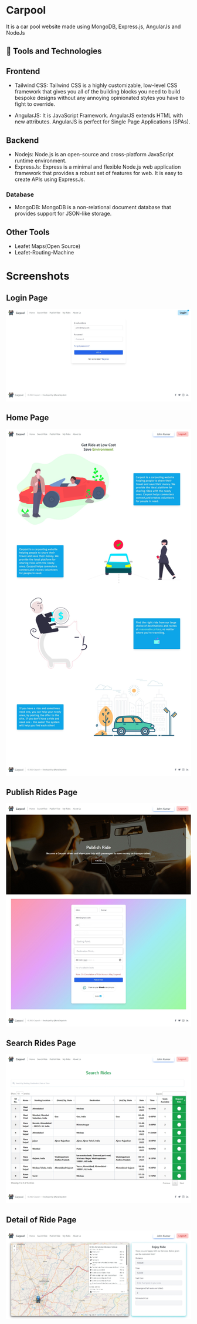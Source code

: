 # Carpool

It is a car pool website made using MongoDB, Express.js, AngularJs and NodeJs

## 🚀 Tools and Technologies

## Frontend

- Tailwind CSS: Tailwind CSS is a highly customizable, low-level CSS framework that gives you all of the building blocks you need to build bespoke designs without any annoying opinionated styles you have to fight to override.

- AngularJS: It is JavaScript Framework. AngularJS extends HTML with new attributes. AngularJS is perfect for Single Page Applications (SPAs).

## Backend

- Nodejs: Node.js is an open-source and cross-platform JavaScript runtime environment.
- ExpressJs: Express is a minimal and flexible Node.js web application framework that provides a robust set of features for web. It is easy to create APIs using ExpressJs.

### Database
- MongoDB: MongoDB is a non-relational document database that provides support for JSON-like storage.

## Other Tools
- Leafet Maps(Open Source)
- Leafet-Routing-Machine

# Screenshots

## Login Page
![Output](/Screenshots/screenshot1.jpeg)

## Home Page
![Output](/Screenshots/screenshot2.jpeg)

## Publish Rides Page
![Output](/Screenshots/screenshot3.jpeg)

## Search Rides Page
![Output](/Screenshots/screenshot4.jpeg)

## Detail of Ride Page
![Output](/Screenshots/screenshot5.jpeg)
